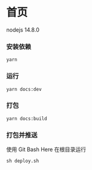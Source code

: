 # 首页

nodejs 14.8.0

### 安装依赖
```
yarn
```

### 运行
```
yarn docs:dev
```

### 打包
```
yarn docs:build
```

### 打包并推送
使用 Git Bash Here 在根目录运行
```
sh deploy.sh
```